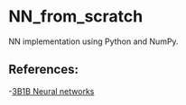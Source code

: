# NN_from_scratch

NN implementation using Python and NumPy.

## References:
-[3B1B Neural networks](https://www.youtube.com/watch?v=aircAruvnKk&list=PLZHQObOWTQDNU6R1_67000Dx_ZCJB-3pi)


